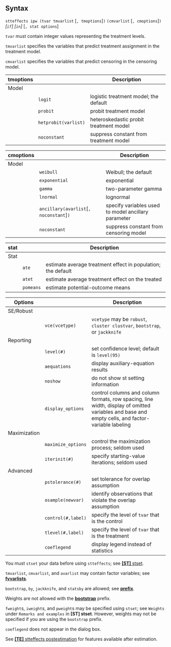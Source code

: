 ## Syntax

`stteffects ipw (tvar tmvarlist` \[`, tmoptions`\]`)`
`(cmvarlist` \[`, cmoptions`\]`)` _\[`if`\]
\[`in`\]_ \[`, stat options`\]

`tvar` must contain integer values representing the treatment levels.

`tmvarlist` specifies the variables that predict treatment assignment in
the treatment model.

`cmvarlist` specifies the variables that predict censoring in the
censoring model.

| tmoptions |                      | Description                            |
|-----------|----------------------|----------------------------------------|
| Model     |                      |                                        |
|           | `logit`              | logistic treatment model; the default  |
|           | `probit`             | probit treatment model                 |
|           | `hetprobit(varlist)` | heteroskedastic probit treatment model |
|           | `noconstant`         | suppress constant from treatment model |

| cmoptions |                                               | Description                                         |
|-----------|-----------------------------------------------|-----------------------------------------------------|
| Model     |                                               |                                                     |
|           | `weibull`                                     | Weibull; the default                                |
|           | `exponential`                                 | exponential                                         |
|           | `gamma`                                       | two-parameter gamma                                 |
|           | `lnormal`                                     | lognormal                                           |
|           | `ancillary(avarlist`\[`, noconstant`\]`)` | specify variables used to model ancillary parameter |
|           | `noconstant`                                  | suppress constant from censoring model              |

| stat |           | Description                                                  |
|------|-----------|--------------------------------------------------------------|
| Stat |           |                                                              |
|      | `ate`     | estimate average treatment effect in population; the default |
|      | `atet`    | estimate average treatment effect on the treated             |
|      | `pomeans` | estimate potential-outcome means                             |

| Options      |                    | Description                                                                                                                                      |
|--------------|--------------------|--------------------------------------------------------------------------------------------------------------------------------------------------|
| SE/Robust    |                    |                                                                                                                                                  |
|              | `vce(vcetype)`     | `vcetype` may be `robust`, `cluster clustvar`, `bootstrap`, or `jackknife`                                                                     |
| Reporting    |                    |                                                                                                                                                  |
|              | `level(#)`         | set confidence level; default is `level(95)`                                                                                                     |
|              | `aequations`       | display auxiliary-equation results                                                                                                               |
|              | `noshow`           | do not show st setting information                                                                                                               |
|              | `display_options`  | control columns and column formats, row spacing, line width, display of omitted variables and base and empty cells, and factor-variable labeling |
| Maximization |                    |                                                                                                                                                  |
|              | `maximize_options` | control the maximization process; seldom used                                                                                                    |
|              | `iterinit(#)`      | specify starting-value iterations; seldom used                                                                                                   |
| Advanced     |                    |                                                                                                                                                  |
|              | `pstolerance(#)`   | set tolerance for overlap assumption                                                                                                             |
|              | `osample(newvar)`  | identify observations that violate the overlap assumption                                                                                        |
|              | `control(#,label)` | specify the level of `tvar` that is the control                                                                                                  |
|              | `tlevel(#,label)`  | specify the level of `tvar` that is the treatment                                                                                                |
|              | `coeflegend`       | display legend instead of statistics                                                                                                             |

You must `stset` your data before using `stteffects`; see
[<strong>[ST]</strong> stset](http://www.stata.com/help.cgi?stset).

`tmvarlist`, `cmvarlist`, and `avarlist` may contain factor variables;
see
[<strong>fvvarlists</strong>](http://www.stata.com/help.cgi?fvvarlists).

`bootstrap`, `by`, `jackknife`, and `statsby` are allowed; see
[<strong>prefix</strong>](http://www.stata.com/help.cgi?prefix).

Weights are not allowed with the
[<strong>bootstrap</strong>](http://www.stata.com/help.cgi?bootstrap)
prefix.

`fweight`s, `iweight`s, and `pweight`s may be specified using `stset`;
see `Weights` under `Remarks and examples` in **\[ST\] stset**. However,
weights may not be specified if you are using the `bootstrap` prefix.

`coeflegend` does not appear in the dialog box.

See
[<strong>[TE]</strong> stteffects postestimation](http://www.stata.com/help.cgi?stteffects_postestimation)
for features available after estimation.

